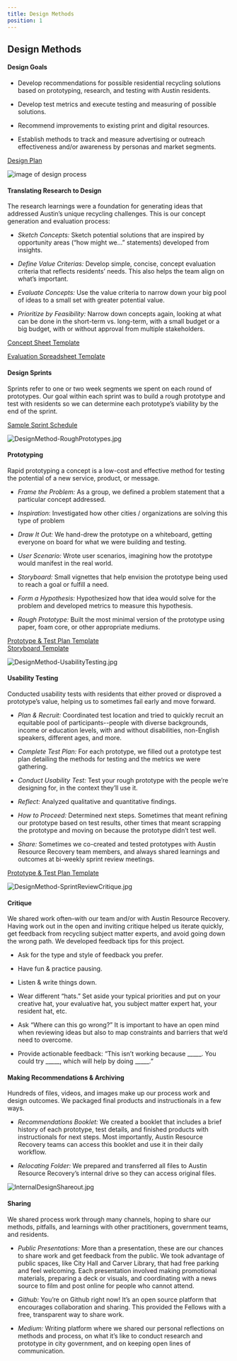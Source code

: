 ```yaml
---
title: Design Methods
position: 1
---
```


## Design Methods

#### Design Goals

* Develop recommendations for possible residential recycling solutions based on prototyping, research, and testing with Austin residents.

* Develop test metrics and execute testing and measuring of possible solutions.

* Recommend improvements to existing print and digital resources.

* Establish methods to track and measure advertising or outreach effectiveness and/or awareness by personas and market segments.

[Design Plan](https://docs.google.com/document/d/1rqR_tuWFXR3g2NHKQ2_4oQ3OKb_h3xm88ZOom_QVEiY/edit?usp=sharing)

![image of design process](/uploads/DesignMethod-ConceptEvaluation.jpg)

#### Translating Research to Design

The research learnings were a foundation for generating ideas that addressed Austin’s unique recycling challenges. This is our concept generation and evaluation process:

* *Sketch Concepts:* Sketch potential solutions that are inspired by opportunity areas (“how might we…” statements) developed from insights.

* *Define Value Criterias:* Develop simple, concise, concept evaluation criteria that reflects residents’ needs. This also helps the team align on what’s important.

* *Evaluate Concepts:* Use the value criteria to narrow down your big pool of ideas to a small set with greater potential value.

* *Prioritize by Feasibility:* Narrow down concepts again, looking at what can be done in the short-term vs. long-term, with a small budget or a big budget, with or without approval from multiple stakeholders.

[Concept Sheet Template](https://docs.google.com/document/d/1l73qK3jtAm5I-5xdqeLI_Y_besYYhwRtEqm-u6Hzx7c/edit?usp=sharing)

[Evaluation Spreadsheet Template](https://docs.google.com/spreadsheets/d/1KdyuqadqUcwr7Yz12LK9EVQz_kvYhz9CBF2IYoZizaU/edit?usp=sharing)

#### Design Sprints

Sprints refer to one or two week segments we spent on each round of prototypes. Our goal within each sprint was to build a rough prototype and test with residents so we can determine each prototype’s viability by the end of the sprint.

[Sample Sprint Schedule](https://docs.google.com/spreadsheets/d/1uCVVK9bhXImivm__Rb0O5O9wMBH5UNrPrCKWjXQGF-c/edit?usp=sharing)

![DesignMethod-RoughPrototypes.jpg](/uploads/DesignMethod-RoughPrototypes.jpg)

#### Prototyping

Rapid prototyping a concept is a low-cost and effective method for testing the potential of a new service, product, or message.

* *Frame the Problem:* As a group, we defined a problem statement that a particular concept addressed.

* *Inspiration*: Investigated how other cities / organizations are solving this type of problem

* *Draw It Out:* We hand-drew the prototype on a whiteboard, getting everyone on board for what we were building and testing.

* *User Scenario:* Wrote user scenarios, imagining how the prototype would manifest in the real world.

* *Storyboard:* Small vignettes that help envision the prototype being used to reach a goal or fulfill a need.

* *Form a Hypothesis:* Hypothesized how that idea would solve for the problem and developed metrics to measure this hypothesis.

* *Rough Prototype:* Built the most minimal version of the prototype using paper, foam core, or other appropriate mediums.

[Prototype & Test Plan Template](https://docs.google.com/document/d/1bqS9Dc8mK8JcDAfPdFtNj0YXUoFX2xojlMPAp1GaslM/edit?usp=sharing)\
[Storyboard Template](https://docs.google.com/presentation/d/1UACE7gEnpR_rdWTbAc6_DubjkrQ85cPnzG6OQ-5XOyA/edit?usp=sharing)

![DesignMethod-UsabilityTesting.jpg](/uploads/DesignMethod-UsabilityTesting.jpg)

#### Usability Testing

Conducted usability tests with residents that either proved or disproved a prototype’s value, helping us to sometimes fail early and move forward.

* *Plan & Recruit:* Coordinated test location and tried to quickly recruit an equitable pool of participants--people with diverse backgrounds, income or education levels, with and without disabilities, non-English speakers, different ages, and more.

* *Complete Test Plan:* For each prototype, we filled out a prototype test plan detailing the methods for testing and the metrics we were gathering.

* *Conduct Usability Test:* Test your rough prototype with the people we’re designing for, in the context they’ll use it.

* *Reflect:* Analyzed qualitative and quantitative findings.

* *How to Proceed:* Determined next steps. Sometimes that meant refining our prototype based on test results, other times that meant scrapping the prototype and moving on because the prototype didn’t test well.

* *Share:* Sometimes we co-created and tested prototypes with Austin Resource Recovery team members, and always shared learnings and outcomes at bi-weekly sprint review meetings.

[Prototype & Test Plan Template](https://docs.google.com/document/d/1bqS9Dc8mK8JcDAfPdFtNj0YXUoFX2xojlMPAp1GaslM/edit?usp=sharing)

![DesignMethod-SprintReviewCritique.jpg](/uploads/DesignMethod-SprintReviewCritique.jpg)

#### Critique

We shared work often–with our team and/or with Austin Resource Recovery. Having work out in the open and inviting critique helped us iterate quickly, get feedback from recycling subject matter experts, and avoid going down the wrong path. We developed feedback tips for this project.

* Ask for the type and style of feedback you prefer.

* Have fun & practice pausing.

* Listen & write things down.

* Wear different “hats.” Set aside your typical priorities and put on your creative hat, your evaluative hat, you subject matter expert hat, your resident hat, etc.

* Ask “Where can this go wrong?” It is important to have an open mind when reviewing ideas but also to map constraints and barriers that we’d need to overcome.

* Provide actionable feedback: “This isn’t working because _____. You could try _____, which will help by doing _____.”

#### Making Recommendations & Archiving

Hundreds of files, videos, and images make up our process work and design outcomes. We packaged final products and instructionals in a few ways.

* *Recommendations Booklet:* We  created a booklet that includes a brief history of each prototype, test details, and finished products with instructionals for next steps. Most importantly, Austin Resource Recovery teams can access this booklet and use it in their daily workflow.

* *Relocating Folder:* We prepared and transferred all files to Austin Resource Recovery’s internal drive so they can access original files.

![InternalDesignShareout.jpg](/uploads/InternalDesignShareout.jpg)

#### Sharing

We shared process work through many channels, hoping to share our methods, pitfalls, and learnings with other practitioners, government teams, and residents.

* *Public Presentations:* More than a presentation, these are our chances to share work and get feedback from the public. We took advantage of public spaces, like City Hall and Carver Library, that had free parking and feel welcoming. Each presentation involved making promotional materials, preparing a deck or visuals, and coordinating with a news source to film and post online for people who cannot attend.

* *Github:* You’re on Github right now! It’s an open source platform that encourages collaboration and sharing. This provided the Fellows with a free, transparent way to share work.

* *Medium:* Writing platform where we shared our personal reflections on methods and process, on what it’s like to conduct research and prototype in city government, and on keeping open lines of communication.